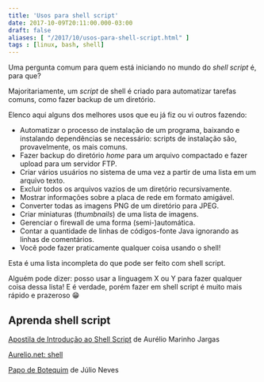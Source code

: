```yaml
---
title: 'Usos para shell script'
date: 2017-10-09T20:11:00.000-03:00
draft: false
aliases: [ "/2017/10/usos-para-shell-script.html" ]
tags : [linux, bash, shell]
---
```


Uma pergunta comum para quem está iniciando no mundo do _shell script_ é, para que?

Majoritariamente, um _script_ de shell é criado para automatizar tarefas comuns, como fazer backup de um diretório.

Elenco aqui alguns dos melhores usos que eu já fiz ou vi outros fazendo:

- Automatizar o processo de instalação de um programa, baixando e instalando dependências se necessário:
  scripts de instalação são, provavelmente, os mais comuns.
- Fazer backup do diretório _home_ para um arquivo compactado e fazer upload para um servidor FTP.
- Criar vários usuários no sistema de uma vez a partir de uma lista em um arquivo texto.
- Excluir todos os arquivos vazios de um diretório recursivamente.
- Mostrar informações sobre a placa de rede em formato amigável.
- Converter todas as imagens PNG de um diretório para JPEG.
- Criar miniaturas (_thumbnails_) de uma lista de imagens.
- Gerenciar o firewall de uma forma (semi-)automática.
- Contar a quantidade de linhas de códigos-fonte Java ignorando as linhas de comentários.
- Você pode fazer praticamente qualquer coisa usando o shell!

Esta é uma lista incompleta do que pode ser feito com shell script.

Alguém pode dizer: posso usar a linguagem X ou Y para fazer qualquer coisa dessa lista! E é verdade, porém fazer em shell script é muito mais rápido e prazeroso 😁

Aprenda shell script
--------------------

[Apostila de Introdução ao Shell Script](http://aurelio.net/shell/apostila-introducao-shell.pdf) de Aurélio Marinho Jargas

[Aurelio.net: shell](http://aurelio.net/shell/)

[Papo de Botequim](http://wiki.softwarelivre.org/TWikiBar/WebHome) de Júlio Neves